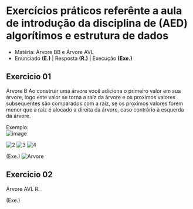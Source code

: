 # Exercícios práticos referênte a aula de introdução da disciplina de (AED) algorítimos e estrutura de dados

- Matéria: Árvore BB e Árvore AVL
- Enunciado **(E.)** | Resposta **(R.)** | Execução **(Exe.)**

## Exercicio 01

   Árvore B
   Ao construir uma árvore você adiciona o primeiro valor em sua árvore, logo este valor se torna a raíz da árvore
   e os proximos valores subsequentes são comparados com a raíz, se os proximos valores forem menor que a raíz é 
   alocado a direita da árvore, caso contrário à esquerda da árvore.
   
Exemplo:   
![image](https://user-images.githubusercontent.com/71523671/207705463-1a52af46-80c1-42a8-bc9f-c822d4e5bf24.png)

![2](https://user-images.githubusercontent.com/71523671/207708714-40d7e126-aea4-4332-a54e-bea43702782a.png)
![3](https://user-images.githubusercontent.com/71523671/207708735-ff6fd668-e01d-48ed-94a8-e8e0e6cf2e22.png)
![4](https://user-images.githubusercontent.com/71523671/207708745-204e0538-9e07-422a-b659-3add62f9e4f6.png)


(Exe.)
![Arvore](https://user-images.githubusercontent.com/71523671/207706533-9055c9d5-54a5-4631-9d5c-6ba993259f86.png)

## Exercicio 02
   Árvore AVL
R.

(Exe.)
